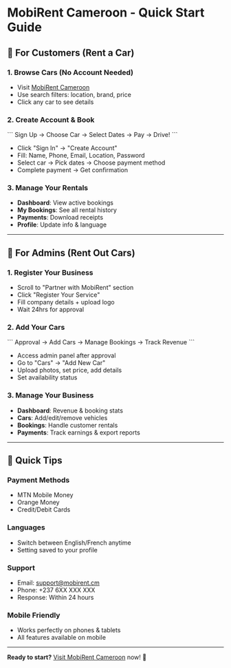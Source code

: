 # MobiRent Cameroon - Quick Start Guide

## 🚗 For Customers (Rent a Car)

### 1. **Browse Cars** (No Account Needed)
- Visit [MobiRent Cameroon](/)
- Use search filters: location, brand, price
- Click any car to see details

### 2. **Create Account & Book**
\`\`\`
Sign Up → Choose Car → Select Dates → Pay → Drive!
\`\`\`
- Click "Sign In" → "Create Account"
- Fill: Name, Phone, Email, Location, Password
- Select car → Pick dates → Choose payment method
- Complete payment → Get confirmation

### 3. **Manage Your Rentals**
- **Dashboard**: View active bookings
- **My Bookings**: See all rental history
- **Payments**: Download receipts
- **Profile**: Update info & language

---

## 🏢 For Admins (Rent Out Cars)

### 1. **Register Your Business**
- Scroll to "Partner with MobiRent" section
- Click "Register Your Service"
- Fill company details + upload logo
- Wait 24hrs for approval

### 2. **Add Your Cars**
\`\`\`
Approval → Add Cars → Manage Bookings → Track Revenue
\`\`\`
- Access admin panel after approval
- Go to "Cars" → "Add New Car"
- Upload photos, set price, add details
- Set availability status

### 3. **Manage Your Business**
- **Dashboard**: Revenue & booking stats
- **Cars**: Add/edit/remove vehicles
- **Bookings**: Handle customer rentals
- **Payments**: Track earnings & export reports

---

## 🔧 Quick Tips

### **Payment Methods**
- MTN Mobile Money
- Orange Money  
- Credit/Debit Cards

### **Languages**
- Switch between English/French anytime
- Setting saved to your profile

### **Support**
- Email: support@mobirent.cm
- Phone: +237 6XX XXX XXX
- Response: Within 24 hours

### **Mobile Friendly**
- Works perfectly on phones & tablets
- All features available on mobile

---

**Ready to start?** [Visit MobiRent Cameroon](/) now! 🚀
